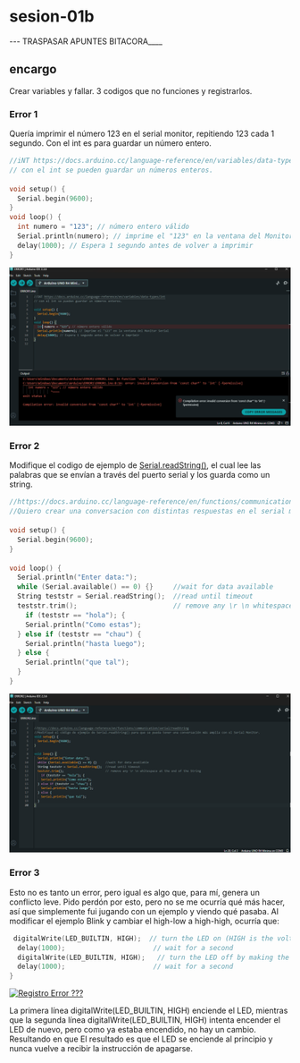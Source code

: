 # sesion-01b

--- TRASPASAR APUNTES BITACORA____



## encargo

Crear variables y fallar. 3 codigos que no funciones y registrarlos. 


### Error 1

Quería imprimir el número 123 en el serial monitor, repitiendo 123 cada 1 segundo. Con el int es para guardar un número entero.

```cpp
//iNT https://docs.arduino.cc/language-reference/en/variables/data-types/int
// con el int se pueden guardar un números enteros.

void setup() {
  Serial.begin(9600);
}
void loop() {
  int numero = "123"; // número entero válido
  Serial.println(numero); // imprime el "123" en la ventana del Monitor Serial
  delay(1000); // Espera 1 segundo antes de volver a imprimir
}
```
![imagen de primero error](./imagenes/error1.png)

### Error 2 

Modifique el codigo de ejemplo de [Serial.readString()](https://docs.arduino.cc/language-reference/en/functions/communication/serial/readString), el cual lee las palabras que se envían a través del puerto serial y los guarda como un string.
```cpp
//https://docs.arduino.cc/language-reference/en/functions/communication/serial/readString
//Quiero crear una conversacion con distintas respuestas en el serial monitor

void setup() {
  Serial.begin(9600);
}

void loop() {
  Serial.println("Enter data:");
  while (Serial.available() == 0) {}     //wait for data available
  String teststr = Serial.readString();  //read until timeout
  teststr.trim();                        // remove any \r \n whitespace at the end of the String
    if (teststr == "hola"); { 
    Serial.println("Como estas");
  } else if (teststr == "chau") {
    Serial.println("hasta luego");
  } else {
    Serial.println("que tal");
  }
}
```
![imagen de primero error](./imagenes/error2.png)

### Error 3 

Esto no es tanto un error, pero igual es algo que, para mí, genera un conflicto leve. Pido perdón por esto, pero no se me ocurría qué más hacer, así que simplemente fui jugando con un ejemplo y viendo qué pasaba. Al modificar el ejemplo Blink y cambiar el high-low a high-high, ocurría que:

```cpp
 digitalWrite(LED_BUILTIN, HIGH);  // turn the LED on (HIGH is the voltage level)
  delay(1000);                      // wait for a second
  digitalWrite(LED_BUILTIN, HIGH);   // turn the LED off by making the voltage LOW
  delay(1000);                      // wait for a second
}
```
[![Registro Error ???](https://img.youtube.com/vi/3wDIDZGPhik/0.jpg)](https://youtu.be/3wDIDZGPhik)

La primera línea digitalWrite(LED_BUILTIN, HIGH) enciende el LED, mientras que la segunda línea digitalWrite(LED_BUILTIN, HIGH) intenta encender el LED de nuevo, pero como ya estaba encendido, no hay un cambio. Resultando en que El resultado es que el LED se enciende al principio y nunca vuelve a recibir la instrucción de apagarse.

